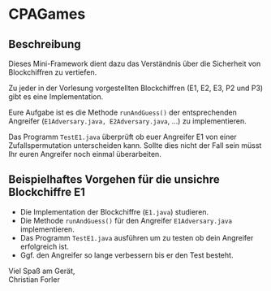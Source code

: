 # CPAGames

## Beschreibung

Dieses Mini-Framework dient dazu das Verständnis über die Sicherheit
von Blockchiffren zu vertiefen.

Zu jeder in der Vorlesung vorgestellten Blockchiffren (E1, E2, E3, P2 und P3)
gibt es eine Implementation.

Eure Aufgabe ist es die Methode `runAndGuess()` der entsprechenden
Angreifer (`E1Adversary.java, E2Adversary.java`, ...)  zu
implementieren.

Das Programm `TestE1.java` überprüft ob euer Angreifer E1 von einer
Zufallspermutation unterscheiden kann. Sollte dies nicht der Fall sein
müsst Ihr euren Angreifer noch einmal überarbeiten.



## Beispielhaftes Vorgehen für die unsichre Blockchiffre E1

* Die Implementation der Blockchiffre (`E1.java`) studieren.
* Die Methode `runAndGuess()` für den Angreifer `E1Adversary.java` implementieren.
* Das Programm `TestE1.java` ausführen um zu testen ob dein Angreifer erfolgreich ist.
* Ggf. den Angreifer so lange verbessern bis er den Test besteht.


Viel Spaß am Gerät,</br>
Christian Forler

